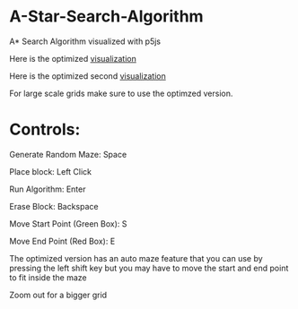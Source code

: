 # A-Star-Search-Algorithm
A* Search Algorithm visualized with p5js 

Here is the optimized [visualization](https://bobingstern.github.io/A-Star-Search-Algorithm/AStar-Optimized/index.html)

Here is the optimized second [visualization](https://bobingstern.github.io/A-Star-Search-Algorithm/AStar-Optimized_Vis2/index.html)


For large scale grids make sure to use the optimzed version.

# Controls:

Generate Random Maze: Space

Place block: Left Click

Run Algorithm: Enter

Erase Block: Backspace

Move Start Point (Green Box): S

Move End Point (Red Box): E


The optimized version has an auto maze feature that you can use by pressing the left shift key but you may have to move the start and end point to fit inside the maze

Zoom out for a bigger grid
